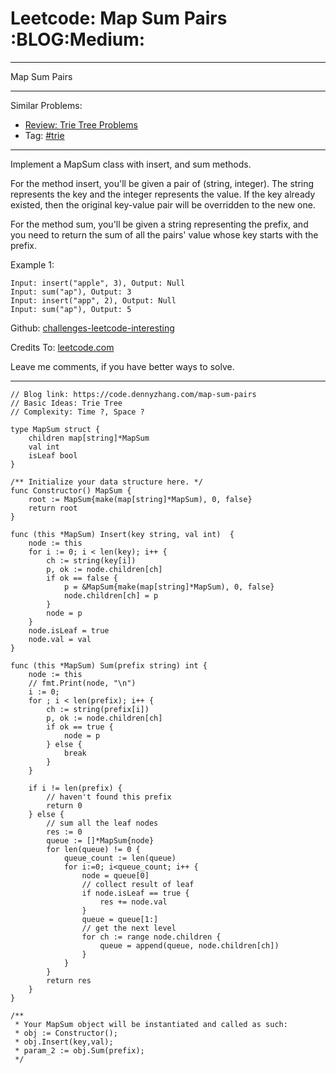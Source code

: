 # Leetcode: Map Sum Pairs     :BLOG:Medium:


---

Map Sum Pairs  

---

Similar Problems:  
-   [Review: Trie Tree Problems](https://code.dennyzhang.com/review-trie)
-   Tag: [#trie](https://code.dennyzhang.com/tag/trie)

---

Implement a MapSum class with insert, and sum methods.  

For the method insert, you'll be given a pair of (string, integer). The string represents the key and the integer represents the value. If the key already existed, then the original key-value pair will be overridden to the new one.  

For the method sum, you'll be given a string representing the prefix, and you need to return the sum of all the pairs' value whose key starts with the prefix.  

Example 1:  

    Input: insert("apple", 3), Output: Null
    Input: sum("ap"), Output: 3
    Input: insert("app", 2), Output: Null
    Input: sum("ap"), Output: 5

Github: [challenges-leetcode-interesting](https://github.com/DennyZhang/challenges-leetcode-interesting/tree/master/map-sum-pairs)  

Credits To: [leetcode.com](https://leetcode.com/problems/map-sum-pairs/description/)  

Leave me comments, if you have better ways to solve.  

---

    // Blog link: https://code.dennyzhang.com/map-sum-pairs
    // Basic Ideas: Trie Tree
    // Complexity: Time ?, Space ?
    
    type MapSum struct {
        children map[string]*MapSum
        val int
        isLeaf bool
    }
    
    /** Initialize your data structure here. */
    func Constructor() MapSum {
        root := MapSum{make(map[string]*MapSum), 0, false}
        return root
    }
    
    func (this *MapSum) Insert(key string, val int)  {
        node := this
        for i := 0; i < len(key); i++ {
            ch := string(key[i])
            p, ok := node.children[ch]
            if ok == false {
                p = &MapSum{make(map[string]*MapSum), 0, false}
                node.children[ch] = p
            }
            node = p
        }
        node.isLeaf = true
        node.val = val
    }
    
    func (this *MapSum) Sum(prefix string) int {
        node := this
        // fmt.Print(node, "\n")
        i := 0;
        for ; i < len(prefix); i++ {
            ch := string(prefix[i])
            p, ok := node.children[ch]
            if ok == true {
                node = p
            } else {
                break
            }
        }
    
        if i != len(prefix) {
            // haven't found this prefix
            return 0
        } else {
            // sum all the leaf nodes
            res := 0
            queue := []*MapSum{node}
            for len(queue) != 0 {
                queue_count := len(queue)
                for i:=0; i<queue_count; i++ {
                    node = queue[0]
                    // collect result of leaf
                    if node.isLeaf == true {
                        res += node.val
                    }
                    queue = queue[1:]
                    // get the next level
                    for ch := range node.children {
                        queue = append(queue, node.children[ch])
                    }
                }
            }
            return res
        }
    }
    
    /**
     * Your MapSum object will be instantiated and called as such:
     * obj := Constructor();
     * obj.Insert(key,val);
     * param_2 := obj.Sum(prefix);
     */